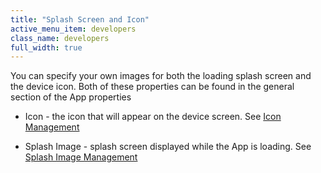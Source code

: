 ```yaml
---
title: "Splash Screen and Icon"
active_menu_item: developers
class_name: developers
full_width: true
---
```



You can specify your own images for both the loading splash screen and the device icon. Both of these properties can be found in the general section of the App properties

 - Icon - the icon that will appear on the device screen. See [Icon Management](/developers/user-guide/product-guide/mobile-apps-sites/icon-management)

 - Splash Image - splash screen displayed while the App is loading. See [Splash Image Management](/developers/user-guide/product-guide/mobile-apps-sites/splash-image-management)

